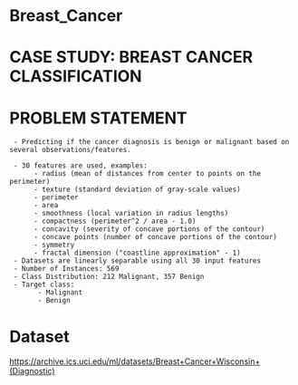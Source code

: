 # Breast_Cancer

# CASE STUDY: BREAST CANCER CLASSIFICATION
 
# PROBLEM STATEMENT 
     - Predicting if the cancer diagnosis is benign or malignant based on several observations/features.
     
     - 30 features are used, examples:
          - radius (mean of distances from center to points on the perimeter)
          - texture (standard deviation of gray-scale values)
          - perimeter
          - area
          - smoothness (local variation in radius lengths)
          - compactness (perimeter^2 / area - 1.0)
          - concavity (severity of concave portions of the contour)
          - concave points (number of concave portions of the contour)
          - symmetry 
          - fractal dimension ("coastline approximation" - 1)
     - Datasets are linearly separable using all 30 input features
     - Number of Instances: 569
     - Class Distribution: 212 Malignant, 357 Benign
     - Target class:
           - Malignant
           - Benign
 
 # Dataset 
 https://archive.ics.uci.edu/ml/datasets/Breast+Cancer+Wisconsin+(Diagnostic)

